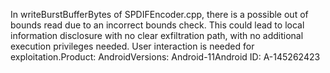 In writeBurstBufferBytes of SPDIFEncoder.cpp, there is a possible out of bounds read due to an incorrect bounds check. This could lead to local information disclosure with no clear exfiltration path, with no additional execution privileges needed. User interaction is needed for exploitation.Product: AndroidVersions: Android-11Android ID: A-145262423